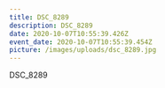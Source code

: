 ```yaml
---
title: DSC_8289
description: DSC_8289
date: 2020-10-07T10:55:39.426Z
event_date: 2020-10-07T10:55:39.454Z
picture: /images/uploads/dsc_8289.jpg
---
```

DSC_8289